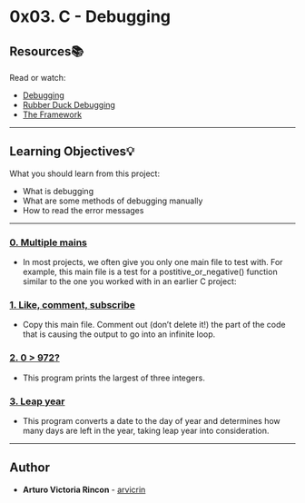 # 0x03. C - Debugging

## Resources:books:
Read or watch:
* [Debugging](https://intranet.hbtn.io/rltoken/iADtJa-KkjYI56m-cQyWIw)
* [Rubber Duck Debugging](https://intranet.hbtn.io/rltoken/sS_CVV32moC3tyEImNCvig)
* [The Framework](https://intranet.hbtn.io/rltoken/hOysHXgZuRhbwunauqFK6Q)

---
## Learning Objectives:bulb:
What you should learn from this project:

* What is debugging
* What are some methods of debugging manually
* How to read the error messages

---

### [0. Multiple mains](./0-main.c)
* In most projects, we often give you only one main file to test with. For example, this main file is a test for a postitive_or_negative() function similar to the one you worked with in an earlier C project:


### [1. Like, comment, subscribe](./1-main.c)
* Copy this main file. Comment out (don’t delete it!) the part of the code that is causing the output to go into an infinite loop.


### [2. 0 > 972?](./2-largest_number.c)
* This program prints the largest of three integers.


### [3. Leap year](./3-print_remaining_days.c)
* This program converts a date to the day of year and determines how many days are left in the year, taking leap year into consideration.

---

## Author
* **Arturo Victoria Rincon** - [arvicrin](https://github.com/arvicrin)